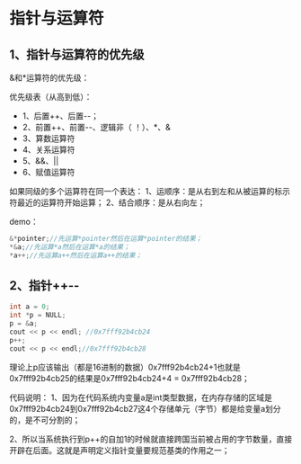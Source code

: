 # 指针与运算符
## 1、指针与运算符的优先级
&和\*运算符的优先级：

优先级表（从高到低）：
- 1、后置++、后置--；
- 2、前置++、前置--、逻辑非（ ！）、\*、&
- 3、算数运算符
- 4、关系运算符
- 5、&&、||
- 6、赋值运算符

如果同级的多个运算符在同一个表达：
1、运顺序：是从右到左和从被运算的标示符最近的运算符开始运算；
2、结合顺序：是从右向左；

demo：
```cpp
&*pointer;//先运算*pointer然后在运算*pointer的结果；
*&a;//先运算*a然后在运算*a的结果；
*a++;//先运算a++然后在运算a++的结果；
```


## 2、指针++--

```cpp
int a = 0;
int *p = NULL;
p = &a;
cout << p << endl; //0x7fff92b4cb24
p++;
cout << p << endl;//0x7fff92b4cb28
```

理论上p应该输出（都是16进制的数据）0x7fff92b4cb24+1也就是0x7fff92b4cb25的结果是0x7fff92b4cb24+4 = 0x7fff92b4cb28；

代码说明：
1、因为在代码系统内变量a是int类型数据，在内存存储的区域是0x7fff92b4cb24到0x7fff92b4cb27这4个存储单元（字节）都是给变量a划分的，是不可分割的；

2、所以当系统执行到p++的自加1的时候就直接跨国当前被占用的字节数量，直接开辟在后面。这就是声明定义指针变量要规范基类的作用之一；
